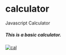 # calculator
Javascript Calculator 

##### This is a basic calculator.






<a href="https://ibb.co/c2hGJpg"><img src="https://i.ibb.co/TPMVcnv/cal.png" alt="cal" border="0"></a>
